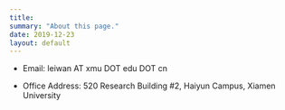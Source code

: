 ```yaml
---
title: 
summary: "About this page."
date: 2019-12-23
layout: default
---
```


* Email: leiwan AT xmu DOT edu DOT cn

* Office Address: 520 Research Building #2, Haiyun Campus, Xiamen University
